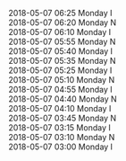2018-05-07 06:25 Monday  I  
2018-05-07 06:20 Monday  N  
2018-05-07 06:10 Monday  I  
2018-05-07 05:55 Monday  N  
2018-05-07 05:40 Monday  I  
2018-05-07 05:35 Monday  N  
2018-05-07 05:25 Monday  I  
2018-05-07 05:10 Monday  N  
2018-05-07 04:55 Monday  I  
2018-05-07 04:40 Monday  N  
2018-05-07 04:10 Monday  I  
2018-05-07 03:45 Monday  N  
2018-05-07 03:15 Monday  I  
2018-05-07 03:10 Monday  N  
2018-05-07 03:00 Monday  I  
